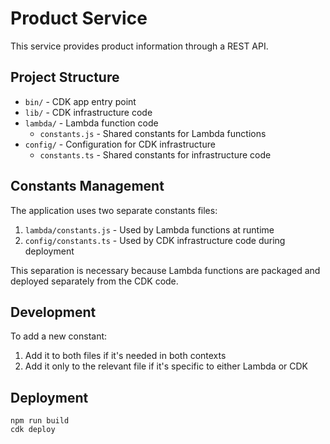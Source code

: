 # Product Service

This service provides product information through a REST API.

## Project Structure

- `bin/` - CDK app entry point
- `lib/` - CDK infrastructure code
- `lambda/` - Lambda function code
  - `constants.js` - Shared constants for Lambda functions
- `config/` - Configuration for CDK infrastructure
  - `constants.ts` - Shared constants for infrastructure code

## Constants Management

The application uses two separate constants files:

1. `lambda/constants.js` - Used by Lambda functions at runtime
2. `config/constants.ts` - Used by CDK infrastructure code during deployment

This separation is necessary because Lambda functions are packaged and deployed separately from the CDK code.

## Development

To add a new constant:
1. Add it to both files if it's needed in both contexts
2. Add it only to the relevant file if it's specific to either Lambda or CDK

## Deployment

```
npm run build
cdk deploy
```